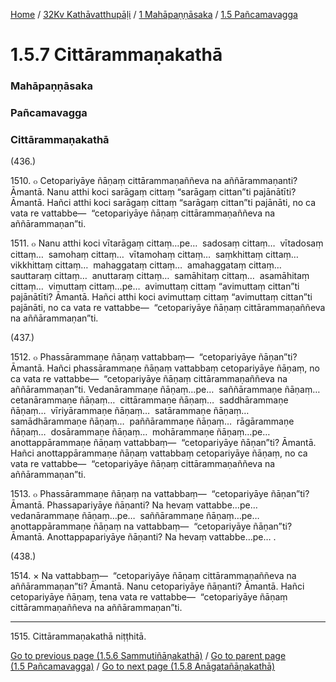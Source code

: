 
[Home](/) / [32Kv Kathāvatthupāḷi](../../../32Kv.md) / [1 Mahāpaṇṇāsaka](../../1.md) / [1.5 Pañcamavagga](../1.5.md)

# 1.5.7 Cittārammaṇakathā

### Mahāpaṇṇāsaka

### Pañcamavagga

### Cittārammaṇakathā

(436.)

1510\. ๐ Cetopariyāye ñāṇaṃ cittārammaṇaññeva na aññārammaṇanti? Āmantā. Nanu atthi koci sarāgaṃ cittaṃ “sarāgaṃ cittan”ti pajānātīti? Āmantā. Hañci atthi koci sarāgaṃ cittaṃ “sarāgaṃ cittan”ti pajānāti, no ca vata re vattabbe—  “cetopariyāye ñāṇaṃ cittārammaṇaññeva na aññārammaṇan”ti.

1511\. ๐ Nanu atthi koci vītarāgaṃ cittaṃ…pe…  sadosaṃ cittaṃ…  vītadosaṃ cittaṃ…  samohaṃ cittaṃ…  vītamohaṃ cittaṃ…  saṃkhittaṃ cittaṃ…  vikkhittaṃ cittaṃ…  mahaggataṃ cittaṃ…  amahaggataṃ cittaṃ…  sauttaraṃ cittaṃ…  anuttaraṃ cittaṃ…  samāhitaṃ cittaṃ…  asamāhitaṃ cittaṃ…  vimuttaṃ cittaṃ…pe…  avimuttaṃ cittaṃ “avimuttaṃ cittan”ti pajānātīti? Āmantā. Hañci atthi koci avimuttaṃ cittaṃ “avimuttaṃ cittan”ti pajānāti, no ca vata re vattabbe—  “cetopariyāye ñāṇaṃ cittārammaṇaññeva na aññārammaṇan”ti.

(437.)

1512\. ๐ Phassārammaṇe ñāṇaṃ vattabbaṃ—  “cetopariyāye ñāṇan”ti? Āmantā. Hañci phassārammaṇe ñāṇaṃ vattabbaṃ cetopariyāye ñāṇaṃ, no ca vata re vattabbe—  “cetopariyāye ñāṇaṃ cittārammaṇaññeva na aññārammaṇan”ti. Vedanārammaṇe ñāṇaṃ…pe…  saññārammaṇe ñāṇaṃ…  cetanārammaṇe ñāṇaṃ…  cittārammaṇe ñāṇaṃ…  saddhārammaṇe ñāṇaṃ…  vīriyārammaṇe ñāṇaṃ…  satārammaṇe ñāṇaṃ…  samādhārammaṇe ñāṇaṃ…  paññārammaṇe ñāṇaṃ…  rāgārammaṇe ñāṇaṃ…  dosārammaṇe ñāṇaṃ…  mohārammaṇe ñāṇaṃ…pe…  anottappārammaṇe ñāṇaṃ vattabbaṃ—  “cetopariyāye ñāṇan”ti? Āmantā. Hañci anottappārammaṇe ñāṇaṃ vattabbaṃ cetopariyāye ñāṇaṃ, no ca vata re vattabbe—  “cetopariyāye ñāṇaṃ cittārammaṇaññeva na aññārammaṇan”ti.

1513\. ๐ Phassārammaṇe ñāṇaṃ na vattabbaṃ—  “cetopariyāye ñāṇan”ti? Āmantā. Phassapariyāye ñāṇanti? Na hevaṃ vattabbe…pe…  vedanārammaṇe ñāṇaṃ…pe…  saññārammaṇe ñāṇaṃ…pe…  anottappārammaṇe ñāṇaṃ na vattabbaṃ—  “cetopariyāye ñāṇan”ti? Āmantā. Anottappapariyāye ñāṇanti? Na hevaṃ vattabbe…pe… .

(438.)

1514\. × Na vattabbaṃ—  “cetopariyāye ñāṇaṃ cittārammaṇaññeva na aññārammaṇan”ti? Āmantā. Nanu cetopariyāye ñāṇanti? Āmantā. Hañci cetopariyāye ñāṇaṃ, tena vata re vattabbe—  “cetopariyāye ñāṇaṃ cittārammaṇaññeva na aññārammaṇan”ti.

---

1515\. Cittārammaṇakathā niṭṭhitā.



[Go to previous page (1.5.6 Sammutiñāṇakathā)](1.5.6.md) / [Go to parent page (1.5 Pañcamavagga)](../1.5.md) / [Go to next page (1.5.8 Anāgatañāṇakathā)](1.5.8.md)



